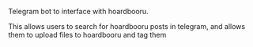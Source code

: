 Telegram bot to interface with hoardbooru.

This allows users to search for hoardbooru posts in telegram, and allows them to upload files to hoardbooru and tag them